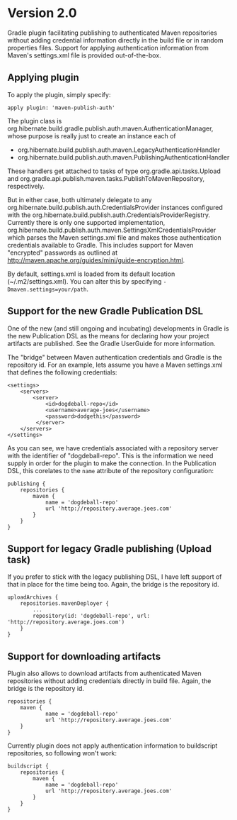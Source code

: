 Version 2.0
===========

Gradle plugin facilitating publishing to authenticated Maven repositories without adding credential information
directly in the build file or in random properties files.  Support for applying authentication information from
Maven's settings.xml file is provided out-of-the-box.


Applying plugin
---------------

To apply the plugin, simply specify:

    apply plugin: 'maven-publish-auth'

The plugin class is org.hibernate.build.gradle.publish.auth.maven.AuthenticationManager, whose purpose is really just
to create an instance each of
* org.hibernate.build.publish.auth.maven.LegacyAuthenticationHandler
* org.hibernate.build.publish.auth.maven.PublishingAuthenticationHandler

These handlers get attached to tasks of type org.gradle.api.tasks.Upload and
org.gradle.api.publish.maven.tasks.PublishToMavenRepository, respectively.

But in either case, both ultimately delegate to any org.hibernate.build.publish.auth.CredentialsProvider
instances configured with the org.hibernate.build.publish.auth.CredentialsProviderRegistry.  Currently
there is only one supported implementation, org.hibernate.build.publish.auth.maven.SettingsXmlCredentialsProvider
which parses the Maven settings.xml file and makes those authentication credentials available to Gradle.  This
includes support for Maven "encrypted" passwords as outlined at
http://maven.apache.org/guides/mini/guide-encryption.html.

By default, settings.xml is loaded from its default location (~/.m2/settings.xml).  You can alter this by specifying
`-Dmaven.settings=your/path`.


Support for the new Gradle Publication DSL
------------------------------------------

One of the new (and still ongoing and incubating) developments in Gradle is the new Publication DSL as the means for
declaring how your project artifacts are published.  See the Gradle UserGuide for more information.

The "bridge" between Maven authentication credentials and Gradle is the repository id.  For an example, lets assume
you have a Maven settings.xml that defines the following credentials:

    <settings>
        <servers>
            <server>
                <id>dogdeball-repo</id>
                <username>average-joes</username>
                <password>dodgethis</password>
             </server>
        </servers>
    </settings>

As you can see, we have credentials associated with a repository server with the identifier of
"dogdeball-repo".  This is the information we need supply in order for the plugin to make the
connection.  In the Publication DSL, this corelates to the `name` attribute of the repository configuration:

    publishing {
        repositories {
            maven {
                name = 'dogdeball-repo'
                url 'http://repository.average.joes.com'
            }
        }
    }



Support for legacy Gradle publishing (Upload task)
--------------------------------------------------

If you prefer to stick with the legacy publishing DSL, I have left support of that in place for the time being too.
Again, the bridge is the repository id.

    uploadArchives {
        repositories.mavenDeployer {
            ...
            repository(id: 'dogdeball-repo', url: 'http://repository.average.joes.com')
        }
    }

Support for downloading artifacts
----------------------------------

Plugin also allows to download artifacts from authenticated Maven repositories without adding credentials directly
in build file. Again, the bridge is the repository id.

    repositories {
        maven {
                name = 'dogdeball-repo'
                url 'http://repository.average.joes.com'
        }
    }

Currently plugin does not apply authentication information to buildscript repositories, so following won't work:

    buildscript {
        repositories {
            maven {
                name = 'dogdeball-repo'
                url 'http://repository.average.joes.com'
            }
        }
    }
